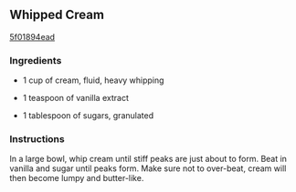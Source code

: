 ## Whipped Cream

[5f01894ead](http://allrecipes.com/recipe/whipped-cream/)

### Ingredients

 - 1 cup of cream, fluid, heavy whipping

 - 1 teaspoon of vanilla extract

 - 1 tablespoon of sugars, granulated

### Instructions

In a large bowl, whip cream until stiff peaks are just about to form. Beat in vanilla and sugar until peaks form. Make sure not to over-beat, cream will then become lumpy and butter-like.